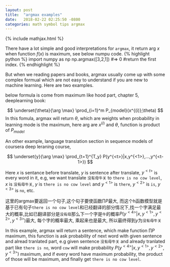 ```yaml
---
layout: post
title:  "argmax examples"
date:   2018-02-22 02:25:50 -0800
categories: math symbol tips argmax
---
```

{% include mathjax.html %}

There have a lot simple and good interpretations for `argmax`, it return arg $x$ when function $f(x)$ is maximum, see below numpu code.
{% highlight python %}
import numpy as np
np.argmax([3,2,1])
#=> 0 #return the first index.
{% endhighlight %}

But when we reading papers and books, argmax usually come up with some complex formual which are not easy to understand if you are new to machine learning. Here are two examples. 

below formula is come from maximum like hood part, chapter 5, deeplearning book:

$$
\underset{\theta}{\arg \max} \prod_{i=1}^m P_{model}(x^{(i)};\theta)
$$
In this fomula, argmax will return $\theta$, which are weights when probability in learning mode is the maximum, here arg are $x^{(i)}$ and $\theta$, function is product of $P_{model}$

An other example, language translation section in sequence models of coursera deep leraning course, 

$$
\underset{y}{\arg \max} \prod_{t=1}^{T_y} P(y^{<t>}|x,y^{<1>},...,y^{<t-1>})
$$

Here $x$ is sentance before translate, $y$ is sentence after translate, $y^{<t>}$ is every word in it, e.g, we want translate `没有母牛关` to `there is no cow level`, $x$ is `没有母牛关`, $y$ is `there is no cow level` and $y^{<1>}$ is `there`, $y^{<2>}$ is `is`, $y^{<3>}$ is `no`, etc.

这里的argmax要返回一个句子,这个句子要使函数$\prod P$最大, 而这个h函数模型就是基于已有句子`there is no cow level`和已经翻译的部分情况下,找一个字满足最大的概率,比如已翻译部分是`没有母`那么下一个字是`牛`的概率$P(y^{<4>}|x,y^{<1>},y^{<2>},y^{<3>})$最大, 每个字的概率最大, 乘起来也是最大, 所以最终得到$y$为`没有母牛关`

In this example, argmax will return a sentence, which make function $\prod P$ maximum, this function is ask probability of next word with given sentence and alread tranlated part, e.g given sentence `没有母牛关` and already tranlated part like `there is no`, word `cow` will make probability $P(y^{<4>}|x,y^{<1>},y^{<2>},y^{<3>})$ maximum, and if every word have maximum probability, the product of those will be maximum, and finally get `there is no cow level`.